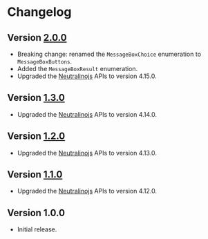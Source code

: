 # Changelog

## Version [2.0.0](https://github.com/cedx/neutralinojs.hx/compare/v1.3.0...v2.0.0)
- Breaking change: renamed the `MessageBoxChoice` enumeration to `MessageBoxButtons`.
- Added the `MessageBoxResult` enumeration.
- Upgraded the [Neutralinojs](https://neutralino.js.org) APIs to version 4.15.0.

## Version [1.3.0](https://github.com/cedx/neutralinojs.hx/compare/v1.2.0...v1.3.0)
- Upgraded the [Neutralinojs](https://neutralino.js.org) APIs to version 4.14.0.

## Version [1.2.0](https://github.com/cedx/neutralinojs.hx/compare/v1.1.0...v1.2.0)
- Upgraded the [Neutralinojs](https://neutralino.js.org) APIs to version 4.13.0.

## Version [1.1.0](https://github.com/cedx/neutralinojs.hx/compare/v1.0.0...v1.1.0)
- Upgraded the [Neutralinojs](https://neutralino.js.org) APIs to version 4.12.0.

## Version 1.0.0
- Initial release.
